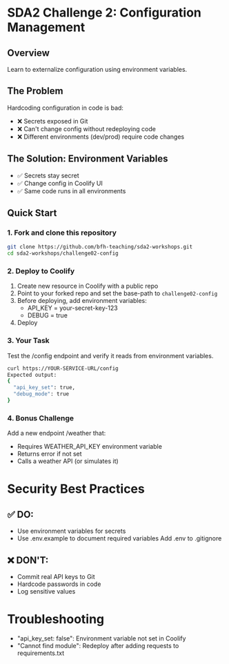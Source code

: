 # SDA2 Challenge 2: Configuration Management

## Overview
Learn to externalize configuration using environment variables.

## The Problem
Hardcoding configuration in code is bad:
- ❌ Secrets exposed in Git
- ❌ Can't change config without redeploying code
- ❌ Different environments (dev/prod) require code changes

## The Solution: Environment Variables
- ✅ Secrets stay secret
- ✅ Change config in Coolify UI
- ✅ Same code runs in all environments

## Quick Start

### 1. Fork and clone this repository

```bash
git clone https://github.com/bfh-teaching/sda2-workshops.git
cd sda2-workshops/challenge02-config
```

### 2. Deploy to Coolify

1.	Create new resource in Coolify with a public repo
2.	Point to your forked repo and set the base-path to `challenge02-config`
3.	Before deploying, add environment variables: 
    - API_KEY = your-secret-key-123
    - DEBUG = true
4.	Deploy

### 3. Your Task

Test the /config endpoint and verify it reads from environment variables.

```bash
curl https://YOUR-SERVICE-URL/config
Expected output:
{
  "api_key_set": true,
  "debug_mode": true
}
```

### 4. Bonus Challenge

Add a new endpoint /weather that:
- Requires WEATHER_API_KEY environment variable
- Returns error if not set
- Calls a weather API (or simulates it)

# Security Best Practices

## ✅ DO:
- Use environment variables for secrets
- Use .env.example to document required variables
 Add .env to .gitignore

## ❌ DON'T:
- Commit real API keys to Git
- Hardcode passwords in code
- Log sensitive values

# Troubleshooting

- "api_key_set: false": Environment variable not set in Coolify 
- "Cannot find module": Redeploy after adding requests to requirements.txt
